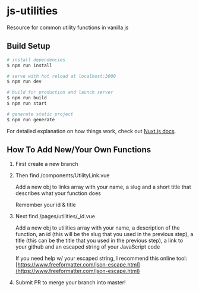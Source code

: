 # js-utilities

Resource for common utility functions in vanilla js

## Build Setup

``` bash
# install dependencies
$ npm run install

# serve with hot reload at localhost:3000
$ npm run dev

# build for production and launch server
$ npm run build
$ npm run start

# generate static project
$ npm run generate
```

For detailed explanation on how things work, check out [Nuxt.js docs](https://nuxtjs.org).

## How To Add New/Your Own Functions
1. First create a new branch
2. Then find /components/UtilityLink.vue

   Add a new obj to links array with your name, a slug and a short title that describes what your function does

   Remember your id & title

3. Next find /pages/utilities/_id.vue

   Add a new obj to utilities array with your name, a description of the function, an id (this will be the slug that you used in the previous step), a title (this can be the title that you used in the previous step), a link to your github and an escaped string of your JavaScript code

   If you need help w/ your escaped string, I recommend this online tool: [https://www.freeformatter.com/json-escape.html](https://www.freeformatter.com/json-escape.html)

4. Submit PR to merge your branch into master! 


